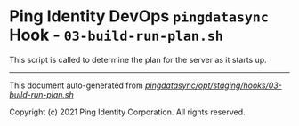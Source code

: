 
# Ping Identity DevOps `pingdatasync` Hook - `03-build-run-plan.sh`
 This script is called to determine the plan for the server as it starts up.

---
This document auto-generated from _[pingdatasync/opt/staging/hooks/03-build-run-plan.sh](https://github.com/pingidentity/pingidentity-docker-builds/blob/master/pingdatasync/opt/staging/hooks/03-build-run-plan.sh)_

Copyright (c) 2021 Ping Identity Corporation. All rights reserved.
